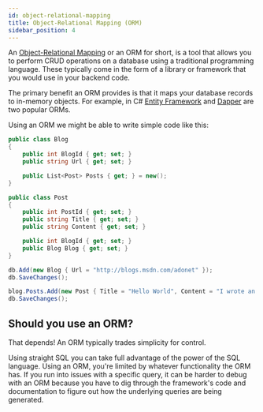 ```yaml
---
id: object-relational-mapping
title: Object-Relational Mapping (ORM)
sidebar_position: 4
---
```


An [Object-Relational Mapping](https://en.wikipedia.org/wiki/Object%E2%80%93relational_mapping) or an ORM for short, is a tool that allows you to perform CRUD operations on a database using a traditional programming language. These typically come in the form of a library or framework that you would use in your backend code.

The primary benefit an ORM provides is that it maps your database records to in-memory objects. For example, in C# [Entity Framework](https://en.wikipedia.org/wiki/Entity_Framework) and [Dapper](https://github.com/DapperLib/Dapper) are two popular ORMs.

Using an ORM we might be able to write simple code like this:

```csharp
public class Blog
{
    public int BlogId { get; set; }
    public string Url { get; set; }

    public List<Post> Posts { get; } = new();
}

public class Post
{
    public int PostId { get; set; }
    public string Title { get; set; }
    public string Content { get; set; }

    public int BlogId { get; set; }
    public Blog Blog { get; set; }
}

db.Add(new Blog { Url = "http://blogs.msdn.com/adonet" });
db.SaveChanges();

blog.Posts.Add(new Post { Title = "Hello World", Content = "I wrote an app using EF Core!" });
db.SaveChanges();
```

## Should you use an ORM?

That depends! An ORM typically trades simplicity for control.

Using straight SQL you can take full advantage of the power of the SQL language. Using an ORM, you're limited by whatever functionality the ORM has. If you run into issues with a specific query, it can be harder to debug with an ORM because you have to dig through the framework's code and documentation to figure out how the underlying queries are being generated.
